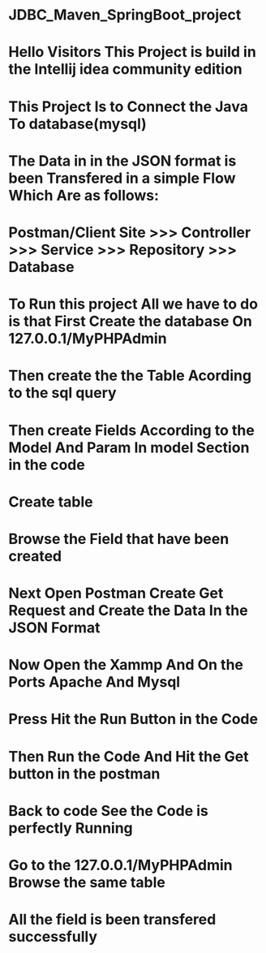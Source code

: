 # JDBC_Maven_SpringBoot_project
# Hello Visitors This Project is build in the Intellij idea community edition 
# This Project Is to Connect the Java To database(mysql)
# The Data in in the JSON format is been Transfered in a simple Flow Which Are as follows:
# Postman/Client Site >>> Controller >>> Service >>> Repository >>> Database 
# To Run this project All we have to do is that First Create the database On 127.0.0.1/MyPHPAdmin
# Then create the the Table Acording to the sql query
# Then create Fields According to the Model And Param In model Section in the code 
# Create table
# Browse the Field that have been created 
# Next Open Postman Create Get Request and Create the Data In the JSON Format
# Now Open the Xammp And On the Ports Apache And Mysql
# Press Hit the Run Button in the Code 
# Then Run the Code And Hit the Get button in the postman 
# Back to code See the Code is perfectly Running 
# Go to the 127.0.0.1/MyPHPAdmin Browse the same table 
# All the field is been transfered successfully
